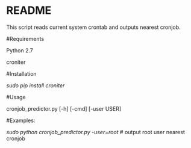 # README #

This script reads current system crontab and outputs nearest cronjob.

#Requirements

Python 2.7

croniter

#Installation

*sudo pip install croniter*

#Usage

cronjob_predictor.py [-h] [-cmd] [-user USER]

#Examples:

*sudo python cronjob_predictor.py -user=root* # output root user nearest cronjob

[//]: <date -d"$(python cronjob_predictor.py)" +%H:%m> 